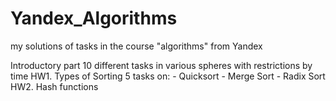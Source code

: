 # Yandex_Algorithms
my solutions of tasks in the course "algorithms" from Yandex

 Introductory part
   10 different tasks in various spheres with restrictions by time
 HW1. Types of Sorting
   5 tasks on:
     - Quicksort
     - Merge Sort
     - Radix Sort
 HW2. Hash functions
